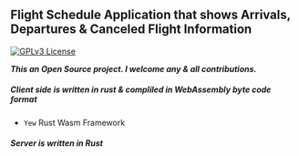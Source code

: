 ## Flight Schedule Application that shows Arrivals, Departures & Canceled Flight Information
[![GPLv3 License](https://img.shields.io/badge/License-GPL%20v3-yellow.svg)](https://opensource.org/licenses/)

***This an Open Source project. I welcome any & all contributions.***

##### Client side is written in rust & compliled in WebAssembly byte code format
- `Yew` Rust Wasm Framework
##### Server is written in Rust

